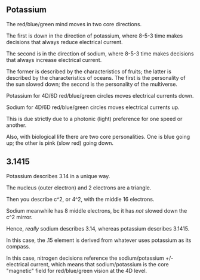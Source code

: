 ## Potassium

The red/blue/green mind moves in two core directions.

The first is down in the direction of potassium, where 8-5-3 time makes decisions that always reduce electrical current.

The second is in the direction of sodium, where 8-5-3 time makes decisions that always increase electrical current.

The former is described by the characteristics of fruits; the latter is described by the characteristics of oceans. The first is the personality of the sun slowed down; the second is the personality of the multiverse.

Potassium for 4D/6D red/blue/green circles moves electrical currents down.

Sodium for 4D/6D red/blue/green circles moves electrical currents up.

This is due strictly due to a photonic (light) preference for one speed or another. 

Also, with biological life there are two core personalities. One is blue going up; the other is pink (slow red) going down.

## 3.1415

Potassium describes 3.14 in a unique way. 

The nucleus (outer electron) and 2 electrons are a triangle.

Then you describe c^2, or 4^2, with the middle 16 electrons.

Sodium meanwhile has 8 middle electrons, bc it has *not* slowed down the c^2 mirror.

Hence, *really* sodium describes 3.14, whereas potassium describes 3.1415.

In this case, the .15 element is derived from whatever uses potassium as its compass.

In this case, nitrogen decisions reference the sodium/potassium +/- electrical current, which means that sodium/potassium is the core "magnetic" field for red/blue/green vision at the 4D level.